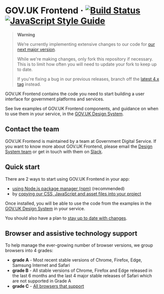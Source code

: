 GOV.UK Frontend ·
[![Build Status](https://github.com/alphagov/govuk-frontend/workflows/Tests/badge.svg)](https://github.com/alphagov/govuk-frontend/actions?query=workflow%3ATests+branch%3Amain)
[![JavaScript Style Guide](https://img.shields.io/badge/code_style-standard-brightgreen.svg)](https://standardjs.com)
=====================

> **Warning**
>
> We’re currently implementing extensive changes to our code for [our next major version](https://github.com/alphagov/govuk-frontend/milestone/46).
>
> While we're making changes, only fork this repository if necessary. This is to limit how often you will need to update your fork to keep up to date.
>
> If you're fixing a bug in our previous releases, branch off the [latest 4.x tag](https://github.com/alphagov/govuk-frontend/tags) instead.

GOV.UK Frontend contains the code you need to start building a user interface
for government platforms and services.

See live examples of GOV.UK Frontend components, and guidance on when to use
them in your service, in the [GOV.UK Design
System](https://design-system.service.gov.uk/).

## Contact the team

GOV.UK Frontend is maintained by a team at Government Digital Service. If you want to know more about GOV.UK Frontend, please email the [Design System
team](mailto:govuk-design-system-support@digital.cabinet-office.gov.uk) or get in touch with them on [Slack](https://ukgovernmentdigital.slack.com/messages/govuk-design-system).

## Quick start

There are 2 ways to start using GOV.UK Frontend in your app:

- [using Node.js package manager
  (npm)](https://frontend.design-system.service.gov.uk/installing-with-npm/) (recommended)
- by [copying our CSS, JavaScript and asset
  files into your project](https://frontend.design-system.service.gov.uk/install-using-precompiled-files/)

Once installed, you will be able to use the code from the examples in the
[GOV.UK Design System](https://design-system.service.gov.uk/)
in your service.

You should also have a plan to [stay up to date with changes](https://frontend.design-system.service.gov.uk/staying-up-to-date/).

## Browser and assistive technology support

To help manage the ever-growing number of browser versions, we group browsers into 4 grades:

- **grade A** - Most recent stable versions of Chrome, Firefox, Edge, Samsung Internet and Safari
- **grade B** - All stable versions of Chrome, Firefox and Edge released in the last 6 months and the last 4 major stable releases of Safari which are not supported in Grade A
- **grade C** - [All browsers that support <script type="module">](https://caniuse.com/es6-module) (Chrome 61+, Edge 16-18, Edge 79+
- **grade X** - All other browsers (including IE11 and older)

> **Note: Only browsers in grades A, B and C will run our JavaScript enhancements. We will not support our JavaScript enhancements for older browsers in grade X.**

For more information see [our Browser Support documentation](/docs/contributing/browser-support.md).

GOV.UK Frontend also supports:

- [recommended assistive technologies](https://www.gov.uk/service-manual/technology/testing-with-assistive-technologies#which-assistive-technologies-to-test-with)
- your users overriding colours in Windows, Firefox and Chrome

## Accessibility

The GOV.UK Design System team works hard to ensure that GOV.UK Frontend is accessible.

Using Frontend will help your service meet [level AA of WCAG 2.1](https://www.gov.uk/service-manual/helping-people-to-use-your-service/understanding-wcag). But you must still [check that your service meets accessibility requirements](https://www.gov.uk/service-manual/helping-people-to-use-your-service/making-your-service-accessible-an-introduction), especially if you extend or modify components.

You should also use:

- [the JavaScript from GOV.UK Frontend](https://frontend.design-system.service.gov.uk/importing-css-assets-and-javascript/#javascript)
- [a separate stylesheet](https://frontend.design-system.service.gov.uk/supporting-ie8/) if you support Internet Explorer 8

You can also read the [accessibility statement for the GOV.UK Design System](https://design-system.service.gov.uk/accessibility/).

### Accessibility warnings

If you get a warning from a linter or accessibility checker, check our list of [issues you should not need to fix](https://github.com/alphagov/govuk-frontend/issues/1280#issuecomment-509588851).

## Security

GDS is an advocate of responsible vulnerability disclosure. If you’ve found a vulnerability, we would like to know so we can fix it.

For full details on how to tell us about vulnerabilities, [see our security policy](https://github.com/alphagov/govuk-frontend/security/policy).

## Licence

Unless stated otherwise, the codebase is released under the MIT License. This
covers both the codebase and any sample code in the documentation. The
documentation is &copy; Crown copyright and available under the terms of the
Open Government 3.0 licence.

## Contributing

[To learn how to help us build GOV.UK Frontend, see our contribution guidelines.](CONTRIBUTING.md)

The govuk-frontend repository is public and we welcome contributions from anyone.

Contributors to alphagov repositories are expected to follow the [Contributor Covenant Code of Conduct](https://github.com/alphagov/.github/blob/main/CODE_OF_CONDUCT.md#contributor-covenant-code-of-conduct). Contributors working within government are also expected to follow the [Civil Service code](https://www.gov.uk/government/publications/civil-service-code/the-civil-service-code).

We're unable to monitor activity on this repository outside of our office hours (10am to 4pm, UK time). To get a faster response at other times, you can [report abuse or spam to GitHub](https://docs.github.com/en/communities/maintaining-your-safety-on-github/reporting-abuse-or-spam).
